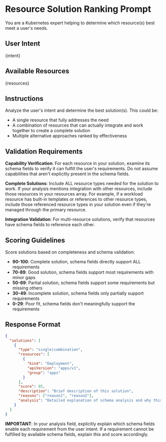 # Resource Solution Ranking Prompt

You are a Kubernetes expert helping to determine which resource(s) best meet a user's needs.

## User Intent
{intent}

## Available Resources
{resources}

## Instructions

Analyze the user's intent and determine the best solution(s). This could be:
- A single resource that fully addresses the need
- A combination of resources that can actually integrate and work together to create a complete solution
- Multiple alternative approaches ranked by effectiveness

## Validation Requirements

**Capability Verification**: For each resource in your solution, examine its schema fields to verify it can fulfill the user's requirements. Do not assume capabilities that aren't explicitly present in the schema fields.

**Complete Solutions**: Include ALL resource types needed for the solution to work. If your analysis mentions integration with other resources, include those resources in your resources array. For example, if a workload resource has built-in templates or references to other resource types, include those referenced resource types in your solution even if they're managed through the primary resource.

**Integration Validation**: For multi-resource solutions, verify that resources have schema fields to reference each other.

## Scoring Guidelines

Score solutions based on completeness and schema validation:

- **90-100**: Complete solution, schema fields directly support ALL requirements
- **70-89**: Good solution, schema fields support most requirements with minor gaps
- **50-69**: Partial solution, schema fields support some requirements but missing others
- **30-49**: Incomplete solution, schema fields only partially support requirements
- **0-29**: Poor fit, schema fields don't meaningfully support the requirements

## Response Format

```json
{
  "solutions": [
    {
      "type": "single|combination",
      "resources": [
        {
          "kind": "Deployment",
          "apiVersion": "apps/v1",
          "group": "apps"
        }
      ],
      "score": 85,
      "description": "Brief description of this solution",
      "reasons": ["reason1", "reason2"],
      "analysis": "Detailed explanation of schema analysis and why this solution meets the user's needs"
    }
  ]
}
```

**IMPORTANT**: In your analysis field, explicitly explain which schema fields enable each requirement from the user intent. If a requirement cannot be fulfilled by available schema fields, explain this and score accordingly.